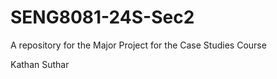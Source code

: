 # SENG8081-24S-Sec2
A repository for the Major Project for the Case Studies Course 



Kathan Suthar
